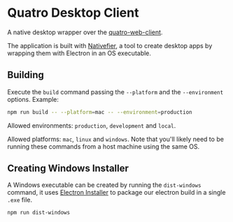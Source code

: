 # Quatro Desktop Client

A native desktop wrapper over the [quatro-web-client](https://github.com/usequatro/quatro-web-client).

The application is built with [Nativefier](https://github.com/nativefier/nativefier), a tool to create desktop apps by wrapping them with Electron in an OS executable.

## Building

Execute the `build` command passing the `--platform` and the `--environment` options. Example:

```bash
npm run build -- --platform=mac -- --environment=production
```

Allowed environments: `production`, `development` and `local`.

Allowed platforms: `mac`, `linux` and `windows`. Note that you'll likely need to be running these commands from a host machine using the same OS.

## Creating Windows Installer

A Windows executable can be created by running the `dist-windows` command, it uses [Electron Installer](https://github.com/electron/windows-installer) to package our electron build in a single `.exe` file.

```bash
npm run dist-windows
```
